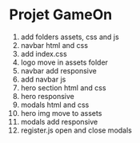 # Projet GameOn

1. add folders assets, css and js
2. navbar html and css
3. add index.css
4. logo move in assets folder
5. navbar add responsive
6. add navbar js
7. hero section html and css
8. hero responsive
9. modals html and css
10. hero img move to assets
11. modals add responsive
12. register.js open and close modals
